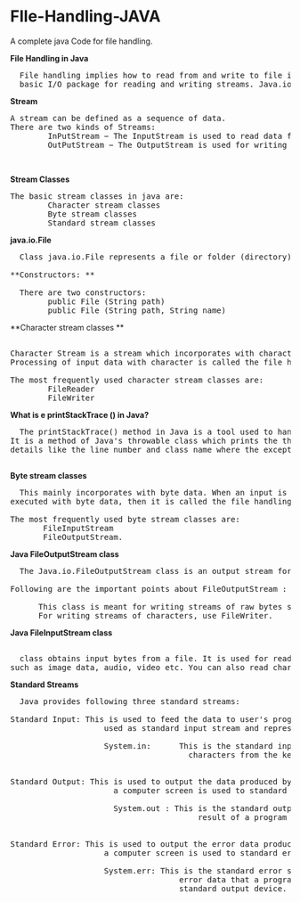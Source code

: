 # FIle-Handling-JAVA
A complete java Code for file handling.


**File Handling in Java**
<pre>
  File handling implies how to read from and write to file in java. Java provides the 
  basic I/O package for reading and writing streams. Java.io.package allows to do all Input and Output tasks in java.
</pre>

**Stream**
<pre>
A stream can be defined as a sequence of data. 
There are two kinds of Streams:
        InPutStream − The InputStream is used to read data from a source.
        OutPutStream − The OutputStream is used for writing data to a destination.
</pre>                                   

**Stream Classes**
<pre>
The basic stream classes in java are: 
        Character stream classes 
        Byte stream classes 
        Standard stream classes
</pre>

**java.io.File**
<pre>
  Class java.io.File represents a file or folder (directory). 
  
**Constructors: **

  There are two constructors:
        public File (String path)
        public File (String path, String name) 
</pre>


**Character stream classes **
<pre>

Character Stream is a stream which incorporates with characters.
Processing of input data with character is called the file handling process with a character stream. 

The most frequently used character stream classes are:
        FileReader 
        FileWriter
</pre>

**What is e printStackTrace () in Java?**
<pre>
  The printStackTrace() method in Java is a tool used to handle exceptions and errors. 
It is a method of Java's throwable class which prints the throwable along with other 
details like the line number and class name where the exception occurred.

</pre>


**Byte stream classes**
<pre>
  This mainly incorporates with byte data. When an input is provided and 
executed with byte data, then it is called the file handling process with a byte stream.

The most frequently used byte stream classes are:
       FileInputStream
       FileOutputStream.
</pre>


**Java FileOutputStream class**
<pre>
  The Java.io.FileOutputStream class is an output stream for writing data to a File or to a FileDescriptor. 

Following are the important points about FileOutputStream :

      This class is meant for writing streams of raw bytes such as image data.
      For writing streams of characters, use FileWriter.
</pre>

**Java FileInputStream class**
<pre>

  class obtains input bytes from a file. It is used for reading byte-oriented data (streams of raw bytes) 
such as image data, audio, video etc. You can also read character-stream data.
</pre>



**Standard Streams**
<pre>
  Java provides following three standard streams:

Standard Input: This is used to feed the data to user's program and usually a keyboard is 
                    used as standard input stream and represented as System.in. 
                    
                    System.in:      This is the standard input stream that is used to read 
                                      characters from the keyboard or any other standard input device.
                                      
                                      
Standard Output: This is used to output the data produced by the user's program and usually 
                      a computer screen is used to standard output stream and represented as System.out. 
                      
                      System.out : This is the standard output stream that is used to produce the 
                                        result of a program on an output device like the computer screen.
                                        
                                        
Standard Error: This is used to output the error data produced by the user's program and usually 
                    a computer screen is used to standard error stream and represented as System.err.
                     
                    System.err: This is the standard error stream that is used to output all the 
                                    error data that a program might throw, on a computer screen or any 
                                    standard output device.
</pre>

